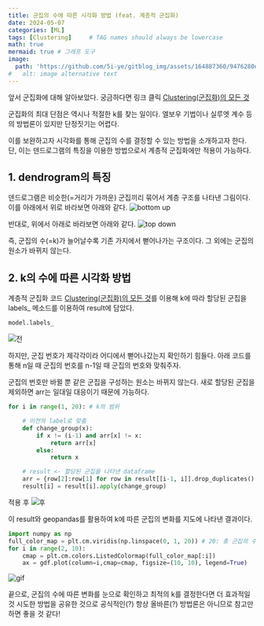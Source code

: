 ```yaml
---
title: 군집의 수에 따른 시각화 방법 (feat. 계층적 군집화)
date: 2024-05-07
categories: [ML]
tags: [Clustering]     # TAG names should always be lowercase
math: true
mermaid: true # 그래프 도구
image:
  path: 'https://github.com/5i-ye/gitblog_img/assets/164887360/9476280e-3e72-4ad9-90d5-e962acb6abc8'
#   alt: image alternative text
---
```


앞서 군집화에 대해 알아보았다. 궁금하다면 링크 클릭
 [Clustering(군집화)의 모든 것](https://5i-ye.github.io/posts/2/)

군집화의 최대 단점은 역시나 적절한 k를 찾는 일이다. 엘보우 기법이나 실루엣 계수 등의 방법론이 있지만 단정짓기는 어렵다.

이를 보완하고자 시각화를 통해 군집의 수를 결정할 수 있는 방법을 소개하고자 한다.
단, 이는 덴드로그램의 특징을 이용한 방법으로서 계층적 군집화에만 적용이 가능하다.



## 1.  dendrogram의 특징
덴드로그램은 비슷한(=거리가 가까운) 군집끼리 묶어서 계층 구조를 나타낸 그림이다. 이를 아래에서 위로 바라보면 아래와 같다.
![bottom up](https://github.com/5i-ye/gitblog_img/assets/164887360/95888fff-0473-4179-b48e-36263710b474)

반대로, 위에서 아래로 바라보면 아래와 같다.
![top down](https://github.com/5i-ye/gitblog_img/assets/164887360/863abf91-287f-44c7-a5b9-8532e592e748)

즉, 군집의 수(=k)가 늘어날수록 기존 가지에서 뻗어나가는 구조이다. 그 외에는 군집의 원소가 바뀌지 않는다.

## 2. k의 수에 따른 시각화 방법 

계층적 군집화 코드 [Clustering(군집화)의 모든 것](https://5i-ye.github.io/posts/2/)를 이용해 k에 따라 할당된 군집을 labels_ 메소드를 이용하여 result에 담았다.
```python
model.labels_
```
![전](https://github.com/5i-ye/gitblog_img/assets/164887360/f5db0100-03c6-4dbf-970f-10fe54e161f8)

하지만, 군집 번호가 제각각이라 어디에서 뻗어나갔는지 확인하기 힘들다.
아래 코드를 통해 n일 때 군집의 번호를 n-1일 때 군집의 번호와 맞춰주자.

군집의 번호만 바뀔 뿐 같은 군집을 구성하는 원소는 바뀌지 않는다.
새로 할당된 군집을 제외하면 arr는 일대일 대응이기 때문에 가능하다.

```python
for i in range(1, 20): # k의 범위

    # 이전의 label로 맞춤
    def change_group(x):
        if x != (i-1) and arr[x] != x:
            return arr[x]
        else:
            return x

    # result <- 할당된 군집을 나타낸 dataframe
    arr = {row[2]:row[1] for row in result[[i-1, i]].drop_duplicates().itertuples()}
    result[i] = result[i].apply(change_group)
```

적용 후
![후](https://github.com/5i-ye/gitblog_img/assets/164887360/ea8e280a-636c-45be-b39b-52646c7a789a)

이 result와 geopandas를 활용하여 k에 따른 군집의 변화를 지도에 나타낸 결과이다.

```python
import numpy as np
full_color_map = plt.cm.viridis(np.linspace(0, 1, 20)) # 20: 총 군집의 수
for i in range(2, 10):
    cmap = plt.cm.colors.ListedColormap(full_color_map[:i])
    ax = gdf.plot(column=i,cmap=cmap, figsize=(10, 10), legend=True) 
```
![gif](https://github.com/5i-ye/gitblog_img/assets/164887360/a93bc473-014e-41f2-8cb8-494bde546af0)

끝으로, 군집의 수에 따른 변화를 눈으로 확인하고 최적의 k를 결정한다면 더 효과적일 것 시도한 방법을 공유한 것으로 공식적인(?) 항상 올바른(?) 방법론은 아니므로 참고만 하면 좋을 것 같다!
